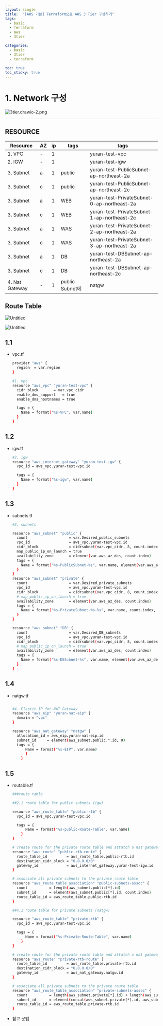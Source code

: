 ```yaml
---
layout: single
title:  "[AWS 기본] Terraform으로 AWS 3 Tier 구성하기"
tags:
  - basic
  - Terraform
  - aws
  - 3tier

categories:
  - basic
  - 3tier
  - terraform
    
toc: true
toc_sticky: true
---
```

# 1. Network 구성

![3tier.drawio-2.png](yuran777.github.io/assets/images/3tier.drawio-2.png)

---

## RESOURCE

| Resource | AZ | ip | tags  | tags |
| --- | --- | --- | --- | --- |
| 1. VPC  | - | 1 |  | yuran-test-vpc |
| 2. IGW | - | 1 |  | yuran-test-igw |
| 3. Subnet | a | 1 | public | yuran-test-PublicSubnet-ap-northeast-2a |
| 3. Subnet | c | 1 | public | yuran-test-PublicSubnet-ap-northeast-2c |
| 3. Subnet | a | 1 | WEB | yuran-test-PrivateSubnet-0-ap-northeast-2a |
| 3. Subnet | c | 1 | WEB | yuran-test-PrivateSubnet-1-ap-northeast-2c |
| 3. Subnet | a | 1 | WAS | yuran-test-PrivateSubnet-2-ap-northeast-2a |
| 3. Subnet | c | 1 | WAS | yuran-test-PrivateSubnet-3-ap-northeast-2a |
| 3. Subnet | a | 1 | DB | yuran-test-DBSubnet-ap-northeast-2a |
| 3. Subnet | c | 1 | DB | yuran-test-DBSubnet-ap-northeast-2c |
| 4. Nat Gateway | - | 1 | public Subnet에 | natgw |

## Route Table

![Untitled](1%201%20Network%20%E1%84%80%E1%85%AE%E1%84%89%E1%85%A5%E1%86%BC%2090a921f7e0ab4863a15ed04db13d7f9d/Untitled.png)

![Untitled](1%201%20Network%20%E1%84%80%E1%85%AE%E1%84%89%E1%85%A5%E1%86%BC%2090a921f7e0ab4863a15ed04db13d7f9d/Untitled%201.png)

## 1.1 
- vpc.tf
    
    ```bash
    provider "aws" {
      region  = var.region
    }
    
    #1. vpc 
    resource "aws_vpc" "yuran-test-vpc" {
      cidr_block       = var.vpc_cidr
      enable_dns_support   = true
      enable_dns_hostnames = true
    
      tags = {
        Name = format("%s-VPC", var.name)
      }
    }
    ```
## 1.2  
- igw.tf
    
    ```bash
    #2. igw
    resource "aws_internet_gateway" "yuran-test-igw" {
      vpc_id = aws_vpc.yuran-test-vpc.id
    
      tags = {
        Name = format("%s-igw", var.name)
      }
    }
    ```
## 1.3
- subnets.tf
    
    ```bash
    #3. subnets
    
    resource "aws_subnet" "public" {
      count                   = var.Desired_public_subnets
      vpc_id                  = aws_vpc.yuran-test-vpc.id
      cidr_block              = cidrsubnet(var.vpc_cidr, 8, count.index)
      map_public_ip_on_launch = true
      availability_zone       = element(var.aws_az_des, count.index)
      tags = {
        Name = format("%s-PublicSubnet-%s", var.name, element(var.aws_az_des, count.index))
      }
    }
    resource "aws_subnet" "private" {
      count                   = var.Desired_private_subnets
      vpc_id                  = aws_vpc.yuran-test-vpc.id
      cidr_block              = cidrsubnet(var.vpc_cidr, 8, count.index + 2)
      # map_public_ip_on_launch = true
      availability_zone       = element(var.aws_az_des, count.index)
      tags = {
        Name = format("%s-PrivateSubnet-%s-%s", var.name, count.index, element(var.aws_az_des, count.index))
      }
    }
    
    resource "aws_subnet" "DB" {
      count                   = var.Desired_DB_subnets
      vpc_id                  = aws_vpc.yuran-test-vpc.id
      cidr_block              = cidrsubnet(var.vpc_cidr, 8, count.index + 6)
      # map_public_ip_on_launch = true
      availability_zone       = element(var.aws_az_des, count.index)
      tags = {
        Name = format("%s-DBSubnet-%s", var.name, element(var.aws_az_des, count.index))
      }
    }
    ```
## 1.4   
- natgw.tf
    
    ```bash
    
    #4. Elastic IP for NAT Gateway
    resource "aws_eip" "yuran-nat-eip" {
      domain = "vpc"
    }
    
    resource "aws_nat_gateway" "natgw" {
      allocation_id = aws_eip.yuran-nat-eip.id
      subnet_id     = element(aws_subnet.public.*.id, 0)
      tags = {
          Name = format("%s-EIP", var.name)
          }
        }
    ```

## 1.5
- routable.tf
    
    ```bash
    ###route table
    
    ##2.1 route table for public subnets (igw)
    
    resource "aws_route_table" "public-rtb" {
      vpc_id = aws_vpc.yuran-test-vpc.id
    
      tags = {
          Name = format("%s-public-Route-Table", var.name)
        }
    }
    
    # create route for the private route table and attatch a nat gateway to it
    resource "aws_route" "public-rtb-route" {
      route_table_id         = aws_route_table.public-rtb.id
      destination_cidr_block = "0.0.0.0/0"
      gateway_id             = aws_internet_gateway.yuran-test-igw.id
    }
    
    # associate all private subnets to the private route table
    resource "aws_route_table_association" "public-subnets-assoc" {
      count          = length(aws_subnet.public[*].id)
      subnet_id      = element(aws_subnet.public[*].id, count.index)
      route_table_id = aws_route_table.public-rtb.id
    }
    
    ##4.1 route table for private subnets (natgw)
    
    resource "aws_route_table" "private-rtb" {
      vpc_id = aws_vpc.yuran-test-vpc.id
    
      tags = {
          Name = format("%s-Private-Route-Table", var.name)
        }
    }
    
    # create route for the private route table and attatch a nat gateway to it
    resource "aws_route" "private-rtb-route" {
      route_table_id         = aws_route_table.private-rtb.id
      destination_cidr_block = "0.0.0.0/0"
      gateway_id             = aws_nat_gateway.natgw.id
    }
    
    # associate all private subnets to the private route table
    resource "aws_route_table_association" "private-subnets-assoc" {
      count          = length(aws_subnet.private[*].id) + length(aws_subnet.DB[*].id)
      subnet_id      = element(concat(aws_subnet.private[*].id, aws_subnet.DB[*].id), count.index)
      route_table_id = aws_route_table.private-rtb.id
    }
    ```
    
- 참고 문법
    
    ```bash
    
    ```

